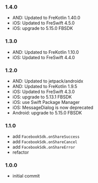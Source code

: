 ### 1.4.0 
- AND: Updated to FreKotlin 1.40.0
- iOS: Updated to FreSwift 4.5.0
- iOS: upgrade to 5.15.0 FBSDK

### 1.3.0 
- AND: Updated to FreKotlin 1.10.0
- iOS: Updated to FreSwift 4.4.0

### 1.2.0 
- AND: Updated to jetpack/androidx
- AND: Updated to FreKotlin 1.9.5
- iOS: Updated to FreSwift 4.3.0
- iOS: upgrade to 5.13.1 FBSDK
- iOS: use Swift Package Manager
- iOS: MessageDialog is now deprecated
- Android: upgrade to 5.15.0 FBSDK

### 1.1.0 
- add `FacebookSdk.onShareSuccess`
- add `FacebookSdk.onShareCancel`
- add `FacebookSdk.onShareError`
- refactor


### 1.0.0 
- initial commit
